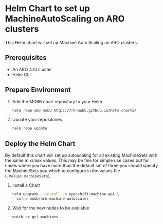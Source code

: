 # Helm Chart to set up MachineAutoScaling on ARO clusters

This Helm chart will set up Machine Auto Scaling on ARO clusters.

## Prerequisites

* An ARO 4.10 cluster
* Helm CLI

## Prepare Environment

1. Add the MOBB chart repository to your Helm

    ```bash
    helm repo add mobb https://rh-mobb.github.io/helm-charts/
    ```

1. Update your repositories

    ```bash
    helm repo update
    ```

## Deploy the Helm Chart

By default this chart will set up autoscaling for all existing MachineSets with the same mix/max values. This may be fine for simple use cases but for cases where you have more than the default set of three you should specify the MachineSets you which to configure in the values file (`.Values.machineSets`).

1. Install a Chart

    ```bash
    helm upgrade --install -n openshift-machine-api \
      infra mobb/aro-machine-autoscaler
    ```

1. Wait for the new nodes to be available

    ```bash
    watch oc get machines
    ```

